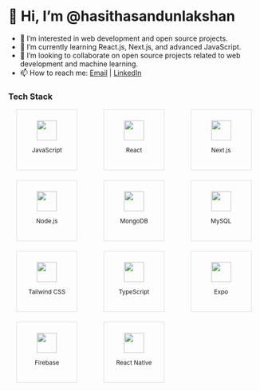# 👋 Hi, I’m @hasithasandunlakshan
- 👀 I’m interested in web development and open source projects.
- 🌱 I’m currently learning React.js, Next.js, and advanced JavaScript.
- 💞️ I’m looking to collaborate on open source projects related to web development and machine learning.
- 📫 How to reach me: [Email](mailto:hasiofficial2002@gmail.com) | [LinkedIn](www.linkedin.com/in/hasitha-sandun-69b0562a0)
  
### Tech Stack

<div style="display: grid; grid-template-columns: repeat(auto-fit, minmax(120px, 1fr)); gap: 20px; justify-items: center; align-items: center;">
  <div style="text-align: center; width: 120px; height: 120px; display: flex; flex-direction: column; justify-content: center; align-items: center; border: 1px solid #ddd;">
    <a href="https://www.javascript.com/">
      <img src="https://img.shields.io/badge/-JavaScript-FFFFFF?style=flat&logo=javascript&logoColor=F7DF1E" height="40"/>
    </a>
    <p style="font-size: 12px;">JavaScript</p>
  </div>
  <div style="text-align: center; width: 120px; height: 120px; display: flex; flex-direction: column; justify-content: center; align-items: center; border: 1px solid #ddd;">
    <a href="https://reactjs.org/">
      <img src="https://img.shields.io/badge/-React-FFFFFF?style=flat&logo=react&logoColor=61DAFB" height="40"/>
    </a>
    <p style="font-size: 12px;">React</p>
  </div>
  <div style="text-align: center; width: 120px; height: 120px; display: flex; flex-direction: column; justify-content: center; align-items: center; border: 1px solid #ddd;">
    <a href="https://nextjs.org/">
      <img src="https://img.shields.io/badge/-Next.js-FFFFFF?style=flat&logo=nextdotjs&logoColor=000000" height="40"/>
    </a>
    <p style="font-size: 12px;">Next.js</p>
  </div>
  <div style="text-align: center; width: 120px; height: 120px; display: flex; flex-direction: column; justify-content: center; align-items: center; border: 1px solid #ddd;">
    <a href="https://nodejs.org/">
      <img src="https://img.shields.io/badge/-Node.js-FFFFFF?style=flat&logo=nodedotjs&logoColor=339933" height="40"/>
    </a>
    <p style="font-size: 12px;">Node.js</p>
  </div>
  <div style="text-align: center; width: 120px; height: 120px; display: flex; flex-direction: column; justify-content: center; align-items: center; border: 1px solid #ddd;">
    <a href="https://www.mongodb.com/">
      <img src="https://img.shields.io/badge/-MongoDB-FFFFFF?style=flat&logo=mongodb&logoColor=47A248" height="40"/>
    </a>
    <p style="font-size: 12px;">MongoDB</p>
  </div>
  <div style="text-align: center; width: 120px; height: 120px; display: flex; flex-direction: column; justify-content: center; align-items: center; border: 1px solid #ddd;">
    <a href="https://www.mysql.com/">
      <img src="https://img.shields.io/badge/-MySQL-FFFFFF?style=flat&logo=mysql&logoColor=4479A1" height="40"/>
    </a>
    <p style="font-size: 12px;">MySQL</p>
  </div>
  <div style="text-align: center; width: 120px; height: 120px; display: flex; flex-direction: column; justify-content: center; align-items: center; border: 1px solid #ddd;">
    <a href="https://tailwindcss.com/">
      <img src="https://img.shields.io/badge/-Tailwind_CSS-FFFFFF?style=flat&logo=tailwind-css&logoColor=38B2AC" height="40"/>
    </a>
    <p style="font-size: 12px;">Tailwind CSS</p>
  </div>
  <div style="text-align: center; width: 120px; height: 120px; display: flex; flex-direction: column; justify-content: center; align-items: center; border: 1px solid #ddd;">
    <a href="https://www.typescriptlang.org/">
      <img src="https://img.shields.io/badge/-TypeScript-FFFFFF?style=flat&logo=typescript&logoColor=007ACC" height="40"/>
    </a>
    <p style="font-size: 12px;">TypeScript</p>
  </div>
  <div style="text-align: center; width: 120px; height: 120px; display: flex; flex-direction: column; justify-content: center; align-items: center; border: 1px solid #ddd;">
    <a href="https://expo.dev/">
      <img src="https://img.shields.io/badge/-Expo-FFFFFF?style=flat&logo=expo&logoColor=000020" height="40"/>
    </a>
    <p style="font-size: 12px;">Expo</p>
  </div>
  <div style="text-align: center; width: 120px; height: 120px; display: flex; flex-direction: column; justify-content: center; align-items: center; border: 1px solid #ddd;">
    <a href="https://firebase.google.com/">
      <img src="https://img.shields.io/badge/-Firebase-FFFFFF?style=flat&logo=firebase&logoColor=FFCA28" height="40"/>
    </a>
    <p style="font-size: 12px;">Firebase</p>
  </div>
  <div style="text-align: center; width: 120px; height: 120px; display: flex; flex-direction: column; justify-content: center; align-items: center; border: 1px solid #ddd;">
    <a href="https://reactnative.dev/">
      <img src="https://img.shields.io/badge/-React_Native-FFFFFF?style=flat&logo=react&logoColor=61DAFB" height="40"/>
    </a>
    <p style="font-size: 12px;">React Native</p>
  </div>
</div>

